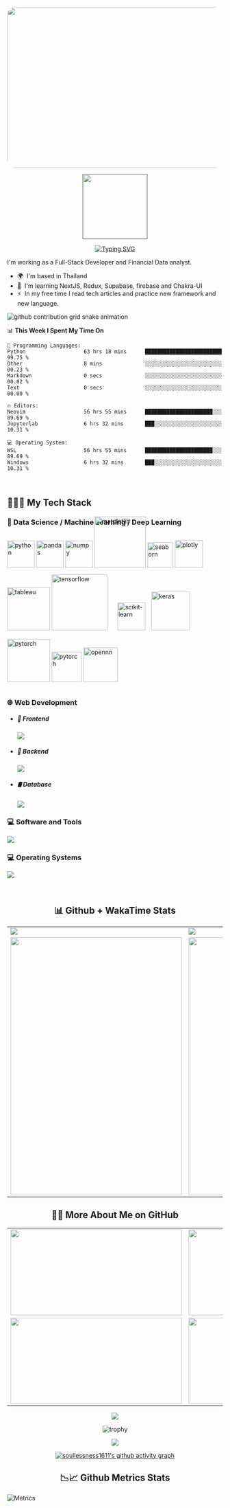 <img style="border-radius:20px; width:1065px; height: 375px;"
    src="https://img.freepik.com/premium-photo/zen-stones-isolated-black-background-with-space-your-text-image_850140-1398.jpg"
/>

<div align="center">
<img align="center"
    class="rounded-3"
    src="https://github.com/soullessness1611/soullessness1611/blob/main/ZenMonk.png"
    style="width: 150px; border: 1px solid gray; align-item:center;"
/>
</div>

<!-- <h1 align="center">Hi 👋, My name is SouLLesSNesSZeN</h1>

<h3 align="center" font-size="24px">Financials Data Analyst and Full Stack Developer</h3> -->

<div align="center">

[![Typing SVG](https://readme-typing-svg.demolab.com?font=Fira+Code&weight=600&size=34&pause=500&color=A222F8&center=true&vCenter=true&random=false&width=1366&lines=I'm+SouLLesSNesSZeN;I'm+a+Financials+Data+Analyst+and+Full+Stack++Developer)](https://git.io/typing-svg)

</div>

I'm working as a Full-Stack Developer and Financial Data analyst.

- 🌍  I'm based in Thailand
- 🧠  I'm learning NextJS, Redux, Supabase, firebase and Chakra-UI
- ⚡  In my free time I read tech articles and practice new framework and new language.

<picture>
  <source media="(prefers-color-scheme: dark)" srcset="https://github.com/soullessness1611/soullessness1611/raw/refs/heads/output/github-snake-dark.svg">
  <source media="(prefers-color-scheme: light)" srcset="https://github.com/soullessness1611/soullessness1611/raw/refs/heads/output/github-snake.svg">
  <img alt="github contribution grid snake animation" src="https://github.com/soullessness1611/soullessness1611/raw/refs/heads/output/github-snake.svg">
</picture>

<!--START_SECTION:waka-->
📊 **This Week I Spent My Time On** 

```text
💬 Programming Languages: 
Python                   63 hrs 18 mins      █████████████████████████   99.75 % 
Other                    8 mins              ░░░░░░░░░░░░░░░░░░░░░░░░░   00.23 % 
Markdown                 0 secs              ░░░░░░░░░░░░░░░░░░░░░░░░░   00.02 % 
Text                     0 secs              ░░░░░░░░░░░░░░░░░░░░░░░░░   00.00 % 

🔥 Editors: 
Neovim                   56 hrs 55 mins      ██████████████████████░░░   89.69 % 
Jupyterlab               6 hrs 32 mins       ███░░░░░░░░░░░░░░░░░░░░░░   10.31 % 

💻 Operating System: 
WSL                      56 hrs 55 mins      ██████████████████████░░░   89.69 % 
Windows                  6 hrs 32 mins       ███░░░░░░░░░░░░░░░░░░░░░░   10.31 % 
```


<!--END_SECTION:waka-->

<br>
<h2> 🧑🏻‍💻 My Tech Stack</h2>

### 🧠 Data Science / Machine Learning / Deep Learning

<div style="margin-top: -40px;">
<img
    alt="python"
    height=64px
    src="https://raw.githubusercontent.com/devicons/devicon/master/icons/python/python-original-wordmark.svg"
>
<img
    alt="pandas"
    height=64px
    src="https://raw.githubusercontent.com/devicons/devicon/master/icons/pandas/pandas-original-wordmark.svg"
>
<img
    alt="numpy"
    height=64px
    src="https://raw.githubusercontent.com/devicons/devicon/master/icons/numpy/numpy-original-wordmark.svg"
>
<img
    alt="matplotlib"
    src="https://www.jumpingrivers.com/blog/customising-matplotlib/matplot_title_logo.png"
    style="width: 120px; margin-bottom: 15px;"
>
<img
    alt= "seaborn"
    src="https://seaborn.pydata.org/_images/logo-tall-lightbg.svg"
    style="width: 60px;"
>
<img
    alt="plotly"
    src="https://store-images.s-microsoft.com/image/apps.36868.bfb0e2ee-be9e-4c73-807f-e0a7b805b1be.712aff5d-5800-47e0-97be-58d17ada3fb8.a46845e6-ce94-44cf-892b-54637c6fcf06"
    style="width: 65px;"
>
<img
    alt="tableau"
    src="https://pnghq.com/wp-content/uploads/tableau-full-logo-transparent-png-85396.png"
    style="width: 100px;"
>
<img
    alt="tensorflow"
    src="https://raw.githubusercontent.com/devicons/devicon/master/icons/tensorflow/tensorflow-original-wordmark.svg"
    style="margin-bottom: -35px; width: 130px;"
>
<img
    alt="scikit-learn"
    src="https://upload.wikimedia.org/wikipedia/commons/thumb/0/05/Scikit_learn_logo_small.svg/2560px-Scikit_learn_logo_small.svg.png"
    style="width: 65px; margin: 20px;"
>
<img
    alt="keras"
    src="https://keras.io/img/logo.png"
    style="width: 90px; margin: 20px; margin-left: -10px;"
>
<img
    alt="pytorch"
    height=100px
    src="https://raw.githubusercontent.com/devicons/devicon/master/icons/pytorch/pytorch-plain-wordmark.svg"
    style="margin-bottom: -20px;"
>
<img
    alt="pytorch"
    height=70px
    src="https://raw.githubusercontent.com/devicons/devicon/master/icons/opencv/opencv-original-wordmark.svg"
>
<img
    alt="opennn"
    src="https://artelnics.com/wp-content/uploads/2023/08/opennn_web-1024x649.webp"
    style="width: 80px; margin-bottom: 15px;"
>
</div>

### 🌐 Web Development

- <h5>🎨 Frontend </h5>
  <p>
     <a href="https://skillicons.dev">
       <img src="https://skillicons.dev/icons?i=nextjs,react,vite,js,ts,html,css,tailwind&perline=10" />
     </a>
  </p>

- <h5>🤖 Backend </h5>
  <p>
      <a href="https://skillicons.dev">
        <img src="https://skillicons.dev/icons?i=nodejs,bun,elysia,express,go,python,js,ts,prisma&perline=10" />
      </a>
  </p>

- <h5>🛢️ Database </h5>
  <p>
      <a href="https://skillicons.dev">
        <img src="https://skillicons.dev/icons?i=mongodb,mysql,postgresql,sqlite&perline=10" />
      </a>
  </p>

### 💻 Software and Tools

<p>
    <a href="https://skillicons.dev">
      <img src="https://skillicons.dev/icons?i=git,github,bash,docker,k8s,gcp,ansible,nginx,markdown,neovim,vim,lua,pnpm,npm,yarn,jenkins,obsidian,postman,fastapi&perline=10" />
    </a>
</p>

### 💻 Operating Systems

<p>
    <a href="https://skillicons.dev">
      <img src="https://skillicons.dev/icons?i=linux,apple,windows,redhat,arch,kali,ubuntu,debian,nix&perline=10" />
    </a>
</p>

<br>
<h2 align="center">📊 Github + WakaTime Stats</h2>
<div align = "center">
    <table width="100%">
        <tr>
            <td width="50%">
                <a href="">
                    <img src = "https://raw.githubusercontent.com/soullessness1611/github-stats/master/generated/overview.svg#gh-dark-mode-only" >
                </a>
            </td>
            <td width="50%">
                <a href="">
                    <img src = "https://raw.githubusercontent.com/soullessness1611/github-stats/master/generated/languages.svg#gh-dark-mode-only" >
                </a>
            </td>
        </tr>
        <tr>
            <td width="50%">
                <a href="https://github.com/soullessness1611/github-readme-stats">
                    <img width=400 height=600 src="https://github-readme-stats.vercel.app/api/wakatime?username=SouLLesSNesS&layout=compact&theme=dark" >
                </a>
            </td>
            <td width="50%">
                <a href="https://github.com/cicirello/user-statistician">
                    <img width=400 height=600 src="images/userstats.svg">
                    <!-- [![My user statistics](images/userstats.svg)](https://github.com/cicirello/user-statistician) -->
                </a>
            </td>
        </tr>
    </table>
</div>

<h2 align="center">👨‍💻 More About Me on GitHub</h2>

<div align="center">
<!-- ![soullessness1611 github-stats](https://stats.dooboo.io/api/github-stats?login=soullessness1611) -->
    <table width="100%">
        <tr>
            <td width="50%">
                <a href="https://stats.hyo.dev/en">
                    <img width=400 height=200 align="center" src="https://stats.dooboo.io/api/github-stats?login=soullessness1611">
                </a>
            </td>
            <td width="50%">
            <!-- [![GitHub Streak](https://github-readme-streak-stats.herokuapp.com?user=soullessness1611&theme=burnt-neon)](https://git.io/streak-stats) -->
                <a href="https://git.io/streak-stats">
                    <img width=400 height=200 align="center" src="https://github-readme-streak-stats.herokuapp.com?user=soullessness1611&theme=burnt-neon">
                </a>
            </td>
        </tr>
        <tr>
            <td width="50%">
                <a href="#">
                    <img width=400 height=200 align="center" src="https://github-readme-stats.vercel.app/api?username=soullessness1611&show_icons=true&title_color=a855f7&text_color=f97316&icon_color=10b981&bg_color=181824&" >
                </a>
            </td>
            <td width="50%">
                <a href="#">
                    <img height=200 align="center" src="https://github-readme-stats.vercel.app/api/top-langs/?username=soullessness1611&layout=compact&langs_count=20&theme=tokyonight&size_weight=0.5&count_weight=0.5" >
                </a>
            </td>
        </tr>
    </table>

<a href="https://github.com/Ilvondir">
    <img src="http://github-profile-summary-cards.vercel.app/api/cards/profile-details?username=soullessness1611&card_width=100%&theme=radical" />
</a>

![trophy](https://github-profile-trophy.vercel.app/?username=soullessness1611&theme=tokyonight)

<!-- ![soullessness1611 github-trophies](https://stats.dooboo.io/api/github-trophies?login=soullessness1611) -->
<!-- <img width=400 height=200 align="left" src="https://stats.dooboo.io/api/github-trophies?login=soullessness1611"> -->

<!-- ![](./profile-3d-contrib/profile-night-rainbow.svg) -->
<img align="center" src="./profile-3d-contrib/profile-night-rainbow.svg">

[![soullessness1611's github activity graph](https://github-readme-activity-graph.vercel.app/graph?username=soullessness1611&title_color=a855f7&text_color=f97316&icon_color=10b981&bg_color=181824&)](https://github.com/soullessness1611/github-readme-activity-graph)

<!-- <img src="https://github-readme-stats.vercel.app/api/top-langs/?username=soullessness1611&layout=compact&langs_count=20&theme=tokyonight" /> -->
<!---->
<!-- <img src="https://github-readme-stats.vercel.app/api/top-langs/?username=soullessness1611&layout=compact&langs_count=8&theme=tokyonight&size_weight=0.5&count_weight=0.5" /> -->
<!---->

</div>

<!--
<h2 align="center">👨‍💻⌚ WakaTime Tracking</h2>
<div align="center">
    <details>
        <summary>⏳ Year Progress</summary>
        <img align="center" src="https://wakatime.com/share/@SouLLesSNesS/e04e34dc-2631-42a9-b1d0-0fa3ec8572dd.svg">
    </details>
    <details>
        <summary>📊 Month Progress</summary>
        <img align="center" src="https://wakatime.com/share/@SouLLesSNesS/2ea39b57-d059-4bd6-a0bd-170ebb3fcc98.svg">
    </details>
    <details>
        <summary>⌚ Week Progress</summary>
        <img align="center" src="https://wakatime.com/share/@SouLLesSNesS/3d569e34-c9c6-4f09-b1aa-678b71752d2f.svg">
    </details>
    <details>
        <summary>🕹️ Coding Activity</summary>
        <img align="center" src="https://wakatime.com/share/@SouLLesSNesS/fce2a402-f73c-4400-a12a-0b94dddfe28e.svg">
    </details>
    <details>
        <summary>📝 Editors</summary>
        <img align="center" src="https://wakatime.com/share/@SouLLesSNesS/fa1d2bc4-6840-487f-9f4f-c46679be370a.svg">
    </details>
</div>
-->

<!-- <img src="https://wakatime.com/share/@SouLLesSNesS/48199c4e-41c6-4589-a91c-111bc79d884e.svg"></embed></figure> -->
<!-- <img src="https://wakatime.com/share/@SouLLesSNesS/653ecad0-edc8-419a-ba90-2a97714b7932.svg"></embed></figure> -->
<!-- <img src="https://wakatime.com/share/@SouLLesSNesS/4d2b5308-69c5-4a6e-9d8f-814493e0abe3.svg"></embed></figure> -->
<!-- <img src="https://wakatime.com/share/@SouLLesSNesS/fce2a402-f73c-4400-a12a-0b94dddfe28e.svg"></embed></figure> -->

<h2 align="center">📉📈 Github Metrics Stats</h2>

![Metrics](https://raw.githubusercontent.com/soullessness1611/soullessness1611/main/github-metrics.svg#gh-dark-mode-only)

